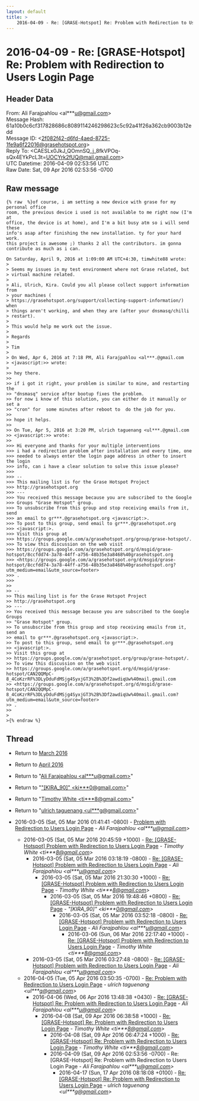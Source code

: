 ```yaml
---
layout: default
title: >
    2016-04-09 - Re: [GRASE-Hotspot] Re: Problem with Redirection to Users Login Page
---
```


# 2016-04-09 - Re: [GRASE-Hotspot] Re: Problem with Redirection to Users Login Page

## Header Data

From: Ali Farajpahlou \<al***u@gmail.com\><br>
Message Hash: 61a10b0c6cf317828686c8089114246298623c5c92a41f26a362cb9003b12edd<br>
Message ID: \<2f082f42-d6fd-4aed-8725-1fe9a6f22016@grasehotspot.org\><br>
Reply To: \<CAESLx0JkJ_QOmnSQ_j_8fkVPOq-sQx4EYkPcL3t=UOCYrk2fUQ@mail.gmail.com\><br>
UTC Datetime: 2016-04-09 02:53:56 UTC<br>
Raw Date: Sat, 09 Apr 2016 02:53:56 -0700<br>

## Raw message

```
{% raw  %}of course, i am setting a new device with grase for my personal office 
room, the previous device i used is not available to me right now (I'm at 
office, the device is at home), and I'm a bit busy atm so i will send these 
info's asap after finishing the new installation. ty for your hard work. 
this project is awesome ;) thanks 2 all the contributors. im gonna 
contribute as much as i can.

On Saturday, April 9, 2016 at 1:09:00 AM UTC+4:30, timwhite88 wrote:
>
> Seems my issues in my test environment where not Grase related, but 
> virtual machine related.
>
> Ali, Ulrich, Kira. Could you all please collect support information from 
> your machines (
> https://grasehotspot.org/support/collecting-support-information/) when 
> things aren't working, and when they are (after your dnsmasq/chilli 
> restart).
>
> This would help me work out the issue.
>
> Regards
>
> Tim
>
> On Wed, Apr 6, 2016 at 7:18 PM, Ali Farajpahlou <al***.@gmail.com 
> <javascript:>> wrote:
>
>> hey there.
>>
>> if i got it right, your problem is similar to mine, and restarting the 
>> "dnsmasq" service after bootup fixes the problem.
>> for now i know of this solution, you can either do it manually or set a 
>> "cron" for  some minutes after reboot to  do the job for you.
>>
>> hope it helps.
>>
>> On Tue, Apr 5, 2016 at 3:20 PM, ulrich taguenang <ul***.@gmail.com 
>> <javascript:>> wrote:
>>
>>> Hi everyone and thanks for your multiple interventions
>>> i had a redirection problem after installation and every time, one 
>>> needed to always enter the login page address in other to insert the login 
>>> info, can i have a clear solution to solve this issue please?
>>>
>>> -- 
>>> This mailing list is for the Grase Hotspot Project 
>>> http://grasehotspot.org
>>> --- 
>>> You received this message because you are subscribed to the Google 
>>> Groups "Grase Hotspot" group.
>>> To unsubscribe from this group and stop receiving emails from it, send 
>>> an email to gr***.@grasehotspot.org <javascript:>.
>>> To post to this group, send email to gr***.@grasehotspot.org 
>>> <javascript:>.
>>> Visit this group at 
>>> https://groups.google.com/a/grasehotspot.org/group/grase-hotspot/.
>>> To view this discussion on the web visit 
>>> https://groups.google.com/a/grasehotspot.org/d/msgid/grase-hotspot/8ccfdd74-3a78-44ff-a756-48b35e3a8468%40grasehotspot.org 
>>> <https://groups.google.com/a/grasehotspot.org/d/msgid/grase-hotspot/8ccfdd74-3a78-44ff-a756-48b35e3a8468%40grasehotspot.org?utm_medium=email&utm_source=footer>
>>> .
>>>
>>
>> -- 
>> This mailing list is for the Grase Hotspot Project 
>> http://grasehotspot.org
>> --- 
>> You received this message because you are subscribed to the Google Groups 
>> "Grase Hotspot" group.
>> To unsubscribe from this group and stop receiving emails from it, send an 
>> email to gr***.@grasehotspot.org <javascript:>.
>> To post to this group, send email to gr***.@grasehotspot.org 
>> <javascript:>.
>> Visit this group at 
>> https://groups.google.com/a/grasehotspot.org/group/grase-hotspot/.
>> To view this discussion on the web visit 
>> https://groups.google.com/a/grasehotspot.org/d/msgid/grase-hotspot/CAN2QQMpC-8_4CoKzrRF%3DLyDduFdMSjg4SyxjGT3%2B%3Df2awdiqUw%40mail.gmail.com 
>> <https://groups.google.com/a/grasehotspot.org/d/msgid/grase-hotspot/CAN2QQMpC-8_4CoKzrRF%3DLyDduFdMSjg4SyxjGT3%2B%3Df2awdiqUw%40mail.gmail.com?utm_medium=email&utm_source=footer>
>> .
>>
>
>{% endraw %}
```

## Thread

+ Return to [March 2016](/archive/2016/03)
+ Return to [April 2016](/archive/2016/04)

+ Return to "[Ali Farajpahlou <al***u<span>@</span>gmail.com>](/authors/al___u_at_gmail_com)"
+ Return to "["[KIRA_90]" <ki***0<span>@</span>gmail.com>](/authors/ki___0_at_gmail_com)"
+ Return to "[Timothy White <ti***8<span>@</span>gmail.com>](/authors/ti___8_at_gmail_com)"
+ Return to "[ulrich taguenang <ul***g<span>@</span>gmail.com>](/authors/ul___g_at_gmail_com)"

+ 2016-03-05 (Sat, 05 Mar 2016 01:41:41 -0800) - [Problem with Redirection to Users Login Page](/archive/2016/03/fed4f8b2e69e997ea18eedd694e9c99ace89a4db24fba8cf315acfa70b486b38) - _Ali Farajpahlou \<al***u@gmail.com\>_
  + 2016-03-05 (Sat, 05 Mar 2016 20:45:59 +1000) - [Re: [GRASE-Hotspot] Problem with Redirection to Users Login Page](/archive/2016/03/b186e053998c9057a524110e7c0d09e1c422c5b6ce0cdeb241d6bac1d4ba9202) - _Timothy White \<ti***8@gmail.com\>_
    + 2016-03-05 (Sat, 05 Mar 2016 03:18:19 -0800) - [Re: [GRASE-Hotspot] Problem with Redirection to Users Login Page](/archive/2016/03/d899de0798bc076558bbc7d290db0713409e2fd5e35ca50d291ea4f11b7fe2f3) - _Ali Farajpahlou \<al***u@gmail.com\>_
      + 2016-03-05 (Sat, 05 Mar 2016 21:30:30 +1000) - [Re: [GRASE-Hotspot] Problem with Redirection to Users Login Page](/archive/2016/03/107c01552b3e4e2733cbf9b9aac4f6223b05fa3f1d409e684db857def13bc54f) - _Timothy White \<ti***8@gmail.com\>_
        + 2016-03-05 (Sat, 05 Mar 2016 19:48:46 +0800) - [Re: [GRASE-Hotspot] Problem with Redirection to Users Login Page](/archive/2016/03/dc4e241bac32265a6ec25c93f83f388aa1a8219eae824a2702017bee3dd62eb3) - _"[KIRA_90]" \<ki***0@gmail.com\>_
          + 2016-03-05 (Sat, 05 Mar 2016 03:52:18 -0800) - [Re: [GRASE-Hotspot] Problem with Redirection to Users Login Page](/archive/2016/03/f3c9486f68a2a962651348547d8b68310e482381f47b1f27b07d77a0bea66c79) - _Ali Farajpahlou \<al***u@gmail.com\>_
            + 2016-03-06 (Sun, 06 Mar 2016 22:17:40 +1000) - [Re: [GRASE-Hotspot] Problem with Redirection to Users Login Page](/archive/2016/03/3caa98e386cbfca8b9b4e847ab0d3634d9627a70b1a632210a19c9eb83cfb41d) - _Timothy White \<ti***8@gmail.com\>_
    + 2016-03-05 (Sat, 05 Mar 2016 03:27:48 -0800) - [Re: [GRASE-Hotspot] Problem with Redirection to Users Login Page](/archive/2016/03/09c4fb141b2f845a1d8e264a80f99306c4824c3898a178b09dfc044e602191e7) - _Ali Farajpahlou \<al***u@gmail.com\>_
  + 2016-04-05 (Tue, 05 Apr 2016 03:50:35 -0700) - [Re: Problem with Redirection to Users Login Page](/archive/2016/04/bea3b05965c52df39c3578211cf39edd0778ac98afc3177cc51e5cab760628a1) - _ulrich taguenang \<ul***g@gmail.com\>_
    + 2016-04-06 (Wed, 06 Apr 2016 13:48:38 +0430) - [Re: [GRASE-Hotspot] Re: Problem with Redirection to Users Login Page](/archive/2016/04/1da6f7f2fce49bb4856fc4f0e042ec964dc20510789d6f56d06e951ce983a91e) - _Ali Farajpahlou \<al***u@gmail.com\>_
      + 2016-04-08 (Sat, 09 Apr 2016 06:38:58 +1000) - [Re: [GRASE-Hotspot] Re: Problem with Redirection to Users Login Page](/archive/2016/04/d16ff93bbc158f37b2f5b4f8607984d650006485e234742740d8637e9dac186b) - _Timothy White \<ti***8@gmail.com\>_
        + 2016-04-08 (Sat, 09 Apr 2016 06:47:24 +1000) - [Re: [GRASE-Hotspot] Re: Problem with Redirection to Users Login Page](/archive/2016/04/1771d62273d063799ab339d7fcf1d95d8a112ae6d763bad607c199ca6d171234) - _Timothy White \<ti***8@gmail.com\>_
        + 2016-04-09 (Sat, 09 Apr 2016 02:53:56 -0700) - Re: [GRASE-Hotspot] Re: Problem with Redirection to Users Login Page - _Ali Farajpahlou \<al***u@gmail.com\>_
          + 2016-04-17 (Sun, 17 Apr 2016 08:18:08 +0100) - [Re: [GRASE-Hotspot] Re: Problem with Redirection to Users Login Page](/archive/2016/04/88a3c35935aa735524a99557e324ab150606aa39d92f17a1b047215d0c5e8bac) - _ulrich taguenang \<ul***g@gmail.com\>_

